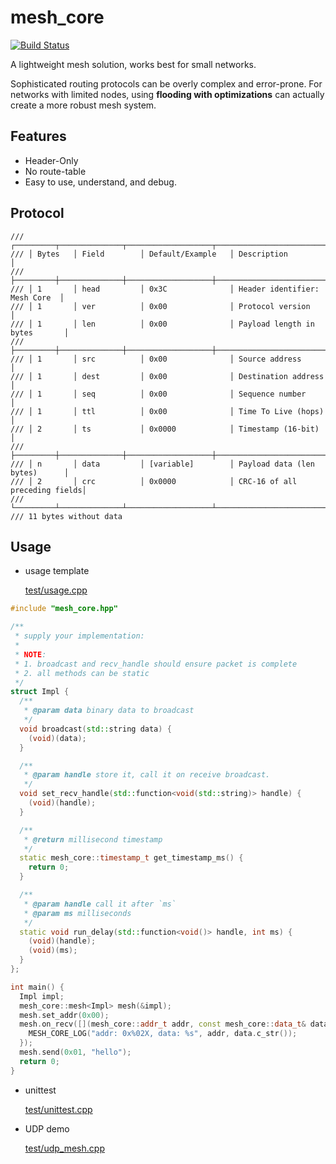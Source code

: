 # mesh_core

[![Build Status](https://github.com/shuai132/mesh_core/workflows/CI/badge.svg)](https://github.com/shuai132/mesh_core/actions?workflow=CI)

A lightweight mesh solution, works best for small networks.

Sophisticated routing protocols can be overly complex and error-prone. For networks with limited nodes, using **flooding
with optimizations**  can actually create a more robust mesh system.

## Features

* Header-Only
* No route-table
* Easy to use, understand, and debug.

## Protocol

```text
/// ┌─────────┬──────────────┬───────────────────┬───────────────────────────────┐
/// │ Bytes   │ Field        │ Default/Example   │ Description                   │
/// ├─────────┼──────────────┼───────────────────┼───────────────────────────────┤
/// │ 1       │ head         │ 0x3C              │ Header identifier: Mesh Core  │
/// │ 1       │ ver          │ 0x00              │ Protocol version              │
/// │ 1       │ len          │ 0x00              │ Payload length in bytes       │
/// ├─────────┼──────────────┼───────────────────┼───────────────────────────────┤
/// │ 1       │ src          │ 0x00              │ Source address                │
/// │ 1       │ dest         │ 0x00              │ Destination address           │
/// │ 1       │ seq          │ 0x00              │ Sequence number               │
/// │ 1       │ ttl          │ 0x00              │ Time To Live (hops)           │
/// │ 2       │ ts           │ 0x0000            │ Timestamp (16-bit)            │
/// ├─────────┼──────────────┼───────────────────┼───────────────────────────────┤
/// │ n       │ data         │ [variable]        │ Payload data (len bytes)      │
/// │ 2       │ crc          │ 0x0000            │ CRC-16 of all preceding fields│
/// └─────────┴──────────────┴───────────────────┴───────────────────────────────┘
/// 11 bytes without data
```

## Usage

* usage template

  [test/usage.cpp](test/usage.cpp)

```c++
#include "mesh_core.hpp"

/**
 * supply your implementation:
 *
 * NOTE:
 * 1. broadcast and recv_handle should ensure packet is complete
 * 2. all methods can be static
 */
struct Impl {
  /**
   * @param data binary data to broadcast
   */
  void broadcast(std::string data) {
    (void)(data);
  }

  /**
   * @param handle store it, call it on receive broadcast.
   */
  void set_recv_handle(std::function<void(std::string)> handle) {
    (void)(handle);
  }

  /**
   * @return millisecond timestamp
   */
  static mesh_core::timestamp_t get_timestamp_ms() {
    return 0;
  }

  /**
   * @param handle call it after `ms`
   * @param ms milliseconds
   */
  static void run_delay(std::function<void()> handle, int ms) {
    (void)(handle);
    (void)(ms);
  }
};

int main() {
  Impl impl;
  mesh_core::mesh<Impl> mesh(&impl);
  mesh.set_addr(0x00);
  mesh.on_recv([](mesh_core::addr_t addr, const mesh_core::data_t& data) {
    MESH_CORE_LOG("addr: 0x%02X, data: %s", addr, data.c_str());
  });
  mesh.send(0x01, "hello");
  return 0;
}
```

* unittest

  [test/unittest.cpp](test/unittest.cpp)

* UDP demo

  [test/udp_mesh.cpp](test/udp_mesh.cpp)
